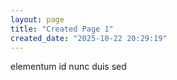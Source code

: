 ```yaml
---
layout: page
title: "Created Page 1"
created_date: "2025-10-22 20:29:19"
---
```


elementum id nunc duis sed 
